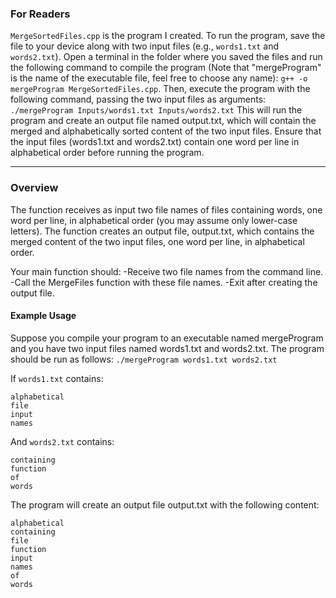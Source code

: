 ### For Readers

`MergeSortedFiles.cpp` is the program I created. To run the program, save the file to your device along with two input files (e.g., `words1.txt` and `words2.txt`). Open a terminal in the folder where you saved the files and run the following command to compile the program (Note that "mergeProgram" is the name of the executable file, feel free to choose any name): `g++ -o mergeProgram MergeSortedFiles.cpp`. Then, execute the program with the following command, passing the two input files as arguments: `./mergeProgram Inputs/words1.txt Inputs/words2.txt` This will run the program and create an output file named output.txt, which will contain the merged and alphabetically sorted content of the two input files. Ensure that the input files (words1.txt and words2.txt) contain one word per line in alphabetical order before running the program.

---

### Overview

The function receives as input two file names of files containing words, one word per line, in alphabetical order (you may assume only lower-case letters). The function creates an output file, output.txt, which contains the merged content of the two input files, one word per line, in alphabetical order.

Your main function should:
-Receive two file names from the command line.
-Call the MergeFiles function with these file names.
-Exit after creating the output file.

#### Example Usage
Suppose you compile your program to an executable named mergeProgram and you have two input files named words1.txt and words2.txt. The program should be run as follows:
`./mergeProgram words1.txt words2.txt`


If `words1.txt` contains:
```
alphabetical  
file  
input  
names
```
And `words2.txt` contains:
```
containing  
function  
of  
words
```
The program will create an output file output.txt with the following content:
```
alphabetical  
containing  
file  
function  
input  
names  
of  
words
```
